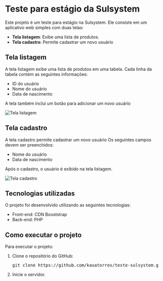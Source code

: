 

  <h1>Teste para estágio da Sulsystem</h1>

  <p>Este projeto é um teste para estágio na Sulsystem. Ele consiste em um aplicativo web simples com duas telas:</p>

  <ul>
    <li><b>Tela listagem</b>: Exibe uma lista de produtos.</li>
    <li><b>Tela cadastro</b>: Permite cadastrar um novo usuário</li>
  </ul>

  <h2>Tela listagem</h2>

  <p>A tela listagem exibe uma lista de produtos em uma tabela. Cada linha da tabela contém as seguintes informações:</p>

  <ul>
    <li>ID do usuário</li>
    <li>Nome do usuário</li>
    <li>Data de nascimento</li>
  </ul>

  <p>A tela também inclui um botão para adicionar um novo usuário</p>

  <img src="https://github.com/kauatorres/desafio-sulsystem/assets/tela-listagem.png" alt="Tela listagem">

  <h2>Tela cadastro</h2>

  <p>A tela cadastro permite cadastrar um novo usuário Os seguintes campos devem ser preenchidos:</p>

  <ul>
    <li>Nome do usuário</li>
    <li>Data de nascimento</li>
  </ul>

  <p>Após o cadastro, o usuário é exibido na tela listagem.</p>

  <img src="https://github.com/kauatorres/desafio-sulsystem/assets/tela-cadastro.png" alt="Tela cadastro">

  <h2>Tecnologias utilizadas</h2>

  <p>O projeto foi desenvolvido utilizando as seguintes tecnologias:</p>

  <ul>
    <li>Front-end: CDN Booststrap</li>
    <li>Back-end: PHP</li>
  </ul>

  <h2>Como executar o projeto</h2>

  <p>Para executar o projeto:</p>

  <ol>
    <li>Clone o repositório do GitHub:</li>
    <pre>git clone https://github.com/kauatorres/teste-sulsystem.git</pre>
    <li>Inicie o servidor.</li>
  </ol>

